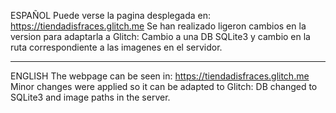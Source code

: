 ESPAÑOL
Puede verse la pagina desplegada en: 
https://tiendadisfraces.glitch.me
Se han realizado ligeron cambios en la version para adaptarla a Glitch: Cambio a una DB SQLite3 y cambio en la ruta correspondiente a las imagenes en el servidor.
____________________________________________________________________________________

ENGLISH
The webpage can be seen in:
https://tiendadisfraces.glitch.me
Minor changes were applied so it can be adapted to Glitch: DB changed to SQLite3 and image paths in the server.
